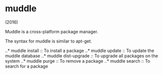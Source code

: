 # muddle
(2016)

Muddle is a cross-platform package manager.

The syntax for muddle is similar to apt-get.

..* muddle install <package>  :: To install a package
..* muddle update 		  :: To update the muddle database
..* muddle dist-upgrade	  :: To upgrade all packages on the system
..* muddle purge		  :: To remove a package
..* muddle search		  :: To search for a package
